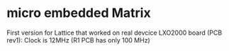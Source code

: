 # micro embedded Matrix

First version for Lattice that worked on real devcice LXO2000 board (PCB rev1): 
Clock is 12MHz (R1 PCB has only 100 MHz)

